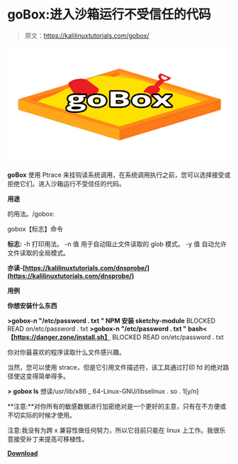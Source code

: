 # goBox:进入沙箱运行不受信任的代码

> 原文：<https://kalilinuxtutorials.com/gobox/>

[![goBox : GO Sandbox To Run Untrusted Code](img/c863d3c1ee9e2670b5de881cdd550d29.png "goBox : GO Sandbox To Run Untrusted Code")](https://1.bp.blogspot.com/-CZo0jZbCziQ/XqCKs_yJcaI/AAAAAAAAGAo/L5605wLpeZ4Nqs88EsWJlGldhiDHeN3YACLcBGAsYHQ/s1600/Gobox%25282%2529.png)

**goBox** 使用 Ptrace 来挂钩读系统调用，在系统调用执行之前，您可以选择接受或拒绝它们。进入沙箱运行不受信任的代码。

**用途**

的用法。/gobox:

gobox【标志】命令

**标志:**
-h 打印用法。
-n 值
用于自动阻止文件读取的 glob 模式。
-y 值
自动允许文件读取的全局模式。

**亦读-[https://kalilinuxtutorials.com/dnsprobe/](https://kalilinuxtutorials.com/dnsprobe/)**

**用例**

**你想安装什么东西**

**>gobox-n "/etc/password . txt " NPM 安装 sketchy-module**
BLOCKED READ on/etc/password . txt
**>gobox-n "/etc/password . txt " bash<【https://danger.zone/install.sh】**
BLOCKED READ on/etc/password . txt

你对你最喜欢的程序读取什么文件感兴趣。

当然，您可以使用 strace，但是它引用文件描述符，该工具通过打印 fd 的绝对路径使这变得简单得多。

**> gobox ls**
想读/usr/lib/x86 _ 64-Linux-GNU/libselinux . so . 1[y/n]

**注意:**对你所有的敏感数据进行加密绝对是一个更好的主意，只有在不方便或不切实际的时候才使用。

注意:我没有为跨 x 兼容性做任何努力，所以它目前只能在 linux 上工作。我很乐意接受补丁来提高可移植性。

[**Download**](https://github.com/nishitm/goBox)